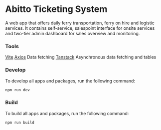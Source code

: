# Abitto Ticketing System

A web app that offers daily ferry transportation, ferry on hire and logistic services.
It contains self-service, salespoint interface for onsite services and two-tier admin dashboard for sales overview and monitoring.

### Tools
[Vite]( https://vite.dev/)
[Axios](https://axios-http.com/) Data fetching
[Tanstack](https://tanstack.com/) Asynchronous data fetching and tables

### Develop
To develop all apps and packages, run the following command:

```bash
npm run dev
```


### Build

To build all apps and packages, run the following command:

```bash
npm run build
```
